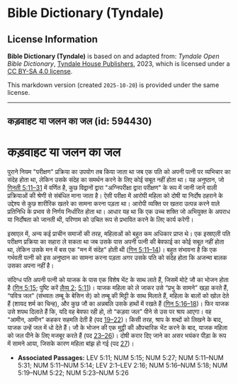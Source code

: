 # Bible Dictionary (Tyndale)

## License Information

**Bible Dictionary (Tyndale)** is based on and adapted from: _Tyndale Open Bible Dictionary_, [Tyndale House Publishers](https://tyndaleopenresources.com/), 2023, which is licensed under a [CC BY-SA 4.0 license](https://creativecommons.org/licenses/by-sa/4.0/legalcode.en).

This markdown version (created `2025-10-20`) is provided under the same license.



--------------------------------

## कड़वाहट या जलन का जल (id: 594430)

कड़वाहट या जलन का जल
====================

पुराने नियम "परीक्षण" प्रक्रिया का उपयोग तब किया जाता था जब एक पति को अपनी पत्नी पर व्यभिचार का संदेह होता था, लेकिन उसके संदेह का समर्थन करने के लिए कोई सबूत नहीं होता था। यह अनुष्ठान, जो [गिनती 5:11–31](https://ref.ly/Num5:11-Num5:31) में वर्णित है, कुछ विद्वानों द्वारा "अग्निपरीक्षा द्वारा परीक्षण" के रूप में जानी जाने वाली प्रक्रियाओं की श्रेणी से संबंधित माना जाता है। ऐसी परीक्षा में आरोपी महिला को दोषी या निर्दोष ठहराने के उद्देश्य से कुछ शारीरिक खतरे का सामना करना पड़ता था। आरोपी व्यक्ति पर खतरा उत्पन्न करने वाले प्रतिनिधि के प्रभाव से निर्णय निर्धारित होता था। आधार यह था कि एक उच्च शक्ति जो अभियुक्त के अपराध या निर्दोषता को जानती थी, परिणाम को उचित रूप से प्रभावित करने के लिए कार्य करेगी।

इस्राएल में, अन्य कई प्राचीन समाजों की तरह, महिलाओं को बहुत कम अधिकार प्राप्त थे। एक इस्राएली पति परीक्षण प्रक्रिया का सहारा ले सकता था जब उसके पास अपनी पत्नी की बेवफाई का कोई सबूत नहीं होता था, लेकिन उसके मन में बस एक "मन में संदेह" होती थी ([गिन 5:11–14](https://ref.ly/Num5:11-Num5:14))। बहुत संभावना है कि एक गर्भवती पत्नी को इस अनुष्ठान का सामना करना पड़ता अगर उसके पति को संदेह होता कि अजन्मा बालक उसका अपना नहीं है।

संदिग्ध पति अपनी पत्नी को याजक के पास एक विशेष भेंट के साथ लाते हैं, जिसमें मोटे जौ का भोजन होता है ([गिन 5:15](https://ref.ly/Num5:15); पुष्टि करें [लैव्य 2](https://ref.ly/Lev2:1-Lev2:16); [5:11](https://ref.ly/Lev5:11))। याजक महिला को ले जाकर उसे “प्रभु के सामने” खड़ा करते हैं, “पवित्र जल” (संभवतः तम्बू के बेसिन से) को तम्बू की मिट्टी के साथ मिलाते हैं, महिला के बालों को खोल देते हैं (शायद शर्म का चिन्ह), और कुछ जौ का अन्नबलि उसके हाथों में रखते हैं ([गिन 5:16–18](https://ref.ly/Num5:16-Num5:18))। फिर याजक उसे शपथ दिलाते हैं कि, यदि वह बेवफा रही हो, तो “कड़वा जल” पीने से उस पर श्राप आएगा। वह “आमीन, आमीन” कहकर सहमति देती है (पद [19–22](https://ref.ly/Num5:19-Num5:22))। किसी तरह, श्राप के शब्दों को लिखने के बाद, याजक उन्हें जल में धो देते हैं। जौ के भोजन की एक मुट्ठी की औपचारिक भेंट करने के बाद, याजक महिला को जल पीने के लिए मजबूर करते हैं (पद [23–26](https://ref.ly/Num5:23-Num5:26))। दोषी करार दिए जाने का असर भयंकर पीड़ा के रूप में सामने आया, जिसके कारण महिला बांझ हो गई (पद [27](https://ref.ly/Num5:27))।

* **Associated Passages:** LEV 5:11; NUM 5:15; NUM 5:27; NUM 5:11–NUM 5:31; NUM 5:11–NUM 5:14; LEV 2:1–LEV 2:16; NUM 5:16–NUM 5:18; NUM 5:19–NUM 5:22; NUM 5:23–NUM 5:26

